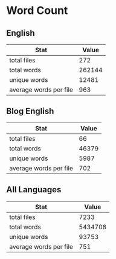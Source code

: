 # Word Count

## English

Stat | Value
---- | -----
total files | 272
total words | 262144
unique words | 12481
average words per file | 963

## Blog English

Stat | Value
---- | -----
total files | 66
total words | 46379
unique words | 5987
average words per file | 702

## All Languages

Stat | Value
---- | -----
total files | 7233
total words | 5434708
unique words | 93753
average words per file | 751
